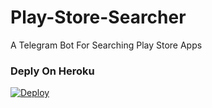 # Play-Store-Searcher
A Telegram Bot For Searching Play Store Apps

### Deply On Heroku

[![Deploy](https://www.herokucdn.com/deploy/button.svg)](https://heroku.com/deploy)
